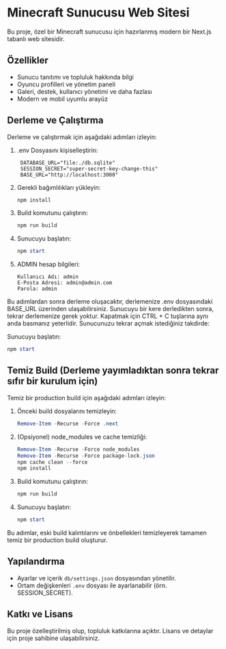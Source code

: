 # Minecraft Sunucusu Web Sitesi

Bu proje, özel bir Minecraft sunucusu için hazırlanmış modern bir Next.js tabanlı web sitesidir.

## Özellikler
- Sunucu tanıtımı ve topluluk hakkında bilgi
- Oyuncu profilleri ve yönetim paneli
- Galeri, destek, kullanıcı yönetimi ve daha fazlası
- Modern ve mobil uyumlu arayüz

## Derleme ve Çalıştırma

Derleme ve çalıştırmak için aşağıdaki adımları izleyin:

1. .env Dosyasını kişiselleştirin:

   ```
    DATABASE_URL="file:./db.sqlite"
    SESSION_SECRET="super-secret-key-change-this"
    BASE_URL="http://localhost:3000"
   ```

2. Gerekli bağımlılıkları yükleyin:
   
   ```powershell
   npm install
   ```

3. Build komutunu çalıştırın:
   
   ```powershell
   npm run build
   ```

4. Sunucuyu başlatın:
   
   ```powershell
   npm start
   ```

5. ADMIN hesap bilgileri:
   
   ```
   Kullanıcı Adı: admin
   E-Posta Adresi: admin@admin.com
   Parola: admin
   ```

Bu adımlardan sonra derleme oluşacaktır, derlemenize .env dosyasındaki BASE_URL üzerinden ulaşabilirsiniz.
Sunucuyu bir kere derledikten sonra, tekrar derlemenize gerek yoktur. Kapatmak için CTRL + C tuşlarına aynı anda basmanız yeterlidir.
Sunucunuzu tekrar açmak istediğiniz takdirde:

Sunucuyu başlatın:
   
   ```powershell
   npm start
   ```


## Temiz Build (Derleme yayımladıktan sonra tekrar sıfır bir kurulum için)

Temiz bir production build için aşağıdaki adımları izleyin:

1. Önceki build dosyalarını temizleyin:
   
   ```powershell
   Remove-Item -Recurse -Force .next
   ```

2. (Opsiyonel) node_modules ve cache temizliği:
   
   ```powershell
   Remove-Item -Recurse -Force node_modules
   Remove-Item -Recurse -Force package-lock.json
   npm cache clean --force
   npm install
   ```

3. Build komutunu çalıştırın:
   
   ```powershell
   npm run build
   ```

4. Sunucuyu başlatın:
   
   ```powershell
   npm start
   ```

Bu adımlar, eski build kalıntılarını ve önbellekleri temizleyerek tamamen temiz bir production build oluşturur.

## Yapılandırma
- Ayarlar ve içerik `db/settings.json` dosyasından yönetilir.
- Ortam değişkenleri `.env` dosyası ile ayarlanabilir (örn. SESSION_SECRET).

## Katkı ve Lisans
Bu proje özelleştirilmiş olup, topluluk katkılarına açıktır. Lisans ve detaylar için proje sahibine ulaşabilirsiniz.
